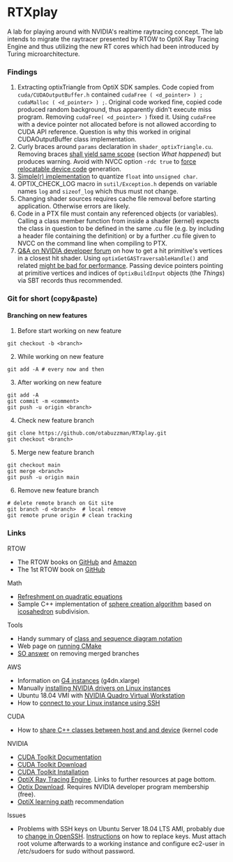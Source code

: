 # RTXplay
A lab for playing around with NVIDIA's realtime raytracing concept. The lab intends to migrate the raytracer presented by RTOW to OptiX Ray Tracing Engine and thus utilizing the new RT cores which had been introduced by Turing microarchitecture.

### Findings
1. Extracting optixTriangle from OptiX SDK samples. Code copied from `cuda/CUDAOutputBuffer.h` contained `cudaFree ( <d_pointer> ) ; cudaMalloc ( <d_pointer> ) ;`. Original code worked fine, copied code produced random background, thus apparently didn't execute miss program. Removing `cudaFree( <d_pointer> )` fixed it. Using `cudaFree` with a device pointer not allocated before is not allowed according to CUDA API reference. Question is why this worked in original CUDAOutputBuffer class implementation.
2. Curly braces around `params` declaration in `shader_optixTriangle.cu`. Removing braces [shall yield same scope](https://vladonsoftware.wordpress.com/2019/02/25/c-when-the-curly-braces-really-matter/) (section *What happened*) but produces warning. Avoid with NVCC option `-rdc true` to [force relocatable device code](https://forums.developer.nvidia.com/t/warning-extern-declaration-of-the-entity-xxxx-is-treated-as-a-static-definition/69887) generation.
3. [Simple(r) implementation](https://zeux.io/2010/12/14/quantizing-floats/) to quantize `float` into `unsigned char`.
4. OPTIX_CHECK_LOG macro in `sutil/Exception.h` depends on variable names `log` and `sizeof_log` which thus must not change.
5. Changing shader sources requires cache file removal before starting application. Otherwise errors are likely.
6. Code in a PTX file must contain any referenced objects (or variables). Calling a class member function from inside a shader (kernel) expects the class in question to be defined in the same .cu file (e.g. by including a header file containing the definition) or by a further .cu file given to NVCC on the command line when compiling to PTX.
7. [Q&A on NVIDIA developer forum](https://forums.developer.nvidia.com/t/intersection-point/81612/7) on how to get a hit primitive's vertices in a closest hit shader. Using `optixGetGASTraversableHandle()` and related [might be bad for performance](https://raytracing-docs.nvidia.com/optix7/guide/index.html#device_side_functions#vertex-random-access). Passing device pointers pointing at primitive vertices and indices of `OptixBuildInput` objects (the *Things*) via SBT records thus recommended.

### Git for short (copy&paste)

#### Branching on new features

1. Before start working on new feature
```
git checkout -b <branch>
```
2. While working on new feature
```
git add -A # every now and then
```
3. After working on new feature
```
git add -A
git commit -m <comment>
git push -u origin <branch>
```
4. Check new feature branch
```
git clone https://github.com/otabuzzman/RTXplay.git
git checkout <branch>
```
5. Merge new feature branch
```
git checkout main
git merge <branch>
git push -u origin main
```
6. Remove new feature branch
```
# delete remote branch on Git site
git branch -d <branch>  # local remove
git remote prune origin # clean tracking
```

### Links
RTOW
- The RTOW books on [GitHub](https://github.com/RayTracing/raytracing.github.io) and [Amazon](https://www.amazon.de/gp/product/B0785N5QTC/ref=series_rw_dp_sw)
- The 1st RTOW book on [GitHub](https://raytracing.github.io/books/RayTracingInOneWeekend.html)

Math
- [Refreshment on quadratic equations](http://viclw17.github.io/2018/07/16/raytracing-ray-sphere-intersection/)
- Sample C++ implementation of [sphere creation algorithm](http://paulbourke.net/geometry/platonic/sphere.cpp) based on [icosahedron](https://rechneronline.de/pi/icosahedron.php) subdivision.

Tools
- Handy summary of [class and sequence diagram notation](http://umich.edu/~eecs381/handouts/UMLNotationSummary.pdf)
- Web page on [running CMake](https://cmake.org/runningcmake/)
- [SO answer](https://stackoverflow.com/questions/6127328/how-can-i-delete-all-git-branches-which-have-been-merged?answertab=active#tab-top) on removing merged branches

AWS
- Information on [G4 instances](https://aws.amazon.com/de/ec2/instance-types/g4/) (g4dn.xlarge)
- Manually [installing NVIDIA drivers on Linux instances](https://docs.aws.amazon.com/AWSEC2/latest/UserGuide/install-nvidia-driver.html#public-nvidia-driver)
- Ubuntu 18.04 VMI with [NVIDIA Quadro Virtual Workstation](https://aws.amazon.com/marketplace/pp/B07YV3B14W?qid=1607366456238&sr=0-3&ref_=srh_res_product_title)
- How to [connect to your Linux instance using SSH](https://docs.aws.amazon.com/AWSEC2/latest/UserGuide/AccessingInstancesLinux.html)

CUDA
- How to [share C++ classes between host and and device](https://stackoverflow.com/questions/39006348/accessing-class-data-members-from-within-cuda-kernel-how-to-design-proper-host) (kernel code

NVIDIA
- [CUDA Toolkit Documentation](https://docs.nvidia.com/cuda/index.html)
- [CUDA Toolkit Download](https://developer.nvidia.com/cuda-downloads)
- [CUDA Toolkit Installation](https://docs.nvidia.com/cuda/cuda-installation-guide-linux/index.html)
- [OptiX Ray Tracing Engine](https://developer.nvidia.com/optix). Links to further resources at page bottom.
- [Optix Download](https://developer.nvidia.com/designworks/optix/download). Requires NVIDIA developer program membership (free).
- [OptiX learning path](https://forums.developer.nvidia.com/t/tutorials-webcasts/30022) recommendation

Issues
- Problems with SSH keys on Ubuntu Server 18.04 LTS AMI, probably due to [change in OpenSSH](https://sjsadowski.com/invalid-format-ssh-key/). [Instructions](https://aws.amazon.com/de/premiumsupport/knowledge-center/user-data-replace-key-pair-ec2/) on how to replace keys. Must attach root volume afterwards to a working instance and configure ec2-user in /etc/sudoers for sudo without password.
